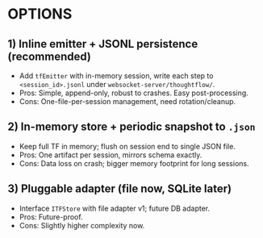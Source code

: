 # OPTIONS

## 1) Inline emitter + JSONL persistence (recommended)
- Add `tfEmitter` with in-memory session, write each step to `<session_id>.jsonl` under `websocket-server/thoughtflow/`.
- Pros: Simple, append-only, robust to crashes. Easy post-processing.
- Cons: One-file-per-session management, need rotation/cleanup.

## 2) In-memory store + periodic snapshot to `.json`
- Keep full TF in memory; flush on session end to single JSON file.
- Pros: One artifact per session, mirrors schema exactly.
- Cons: Data loss on crash; bigger memory footprint for long sessions.

## 3) Pluggable adapter (file now, SQLite later)
- Interface `ITFStore` with file adapter v1; future DB adapter.
- Pros: Future-proof.
- Cons: Slightly higher complexity now.
